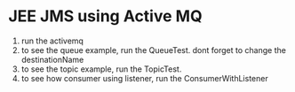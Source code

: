 # JEE JMS using Active MQ
1. run the activemq
2. to see the queue example, run the QueueTest. dont forget to change the destinationName
3. to see the topic example, run the TopicTest.
4. to see how consumer using listener, run the ConsumerWithListener
